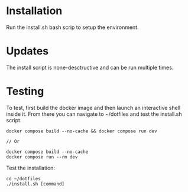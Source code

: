 # Installation
Run the install.sh bash scrip to setup the environment.

# Updates
The install script is none-desctructive and can be run multiple times.

# Testing 
To test, first build the docker image and then launch an interactive shell
inside it. From there you can navigate to ~/dotfiles and test the install.sh
script.
```
docker compose build --no-cache && docker compose run dev

// Or

docker compose build --no-cache
docker compose run --rm dev
```

Test the installation:
```
cd ~/dotfiles
./install.sh [command]
```

